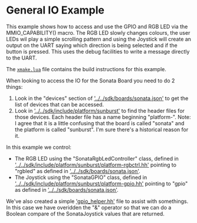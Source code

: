 General IO Example
==================

This example shows how to access and use the GPIO and RGB LED via the MMIO_CAPABILITY() macro. The RGB LED slowly changes colours, the user LEDs wil play a simple scrolling pattern and using the Joystick will create an output on the UART saying which direction is being selected and if the button is pressed.
This uses the debug facilities to write a message directly to the UART.

The [`xmake.lua`](xmake.lua) file contains the build instructions for this example.

When looking to access the IO for the Sonata Board you need to do 2 things:
1. Look in the "devices" section of ['../../sdk/boards/sonata.json'](../../sdk/boards/sonata.json) to get the list of devices that can be accessed.
2. Look in ['../../sdk/include/platform/sunburst'](../../sdk/include/platform/sunburst) to find the header files for those devices. Each header file has a name beginning "platform-".
Note: I agree that it is a little confusing that the board is called "sonata" and the platform is called "sunburst". I'm sure there's a historical reason for it.

In this example we control:
* The RGB LED using the "SonataRgbLedController" class, defined in ['../../sdk/include/platform/sunburst/platform-rgbctrl.hh'](../../sdk/include/platform/sunburst/platform-rgbctrl.hh) pointing to "rgbled" as defined in ['../../sdk/boards/sonata.json'](../../sdk/boards/sonata.json).
* The Joystick using the "SonataGPIO" class, defined in ['../../sdk/include/platform/sunburst/platform-gpio.hh'](../../sdk/include/platform/sunburst/platform-gpio.hh) pointing to "gpio" as defined in ['../../sdk/boards/sonata.json'](../../sdk/boards/sonata.json).

We've also created a simple ['gpio_helper.hh'](gpio_helper.hh) file to assist with somethings. In this case we have overidden the "&" operator so that we can do a Boolean compare of the SonataJoystick values that are returned.
